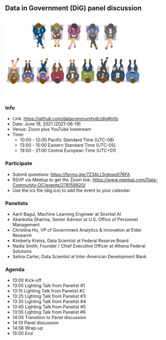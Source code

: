 ## Data in Government (DiG) panel discussion

![](panel.png)

### Info
- Link: https://github.com/datacommunitydc/dig#info
- Date: June 19, 2021 (2021-06-19)
- Venue: Zoom plus YouTube livestream
- Time:
  - 10:00 - 12:00 Pacific Standard Time (UTC-08)
  - 13:00 - 15:00 Eastern Standard Time (UTC-05)
  - 19:00 - 21:00 Central European Time (UTC+01)

### Participate
- Submit questions: https://forms.gle/7Z3ALL5rdoqoX76FA
- RSVP via Meetup to get the Zoom link: https://www.meetup.com/Data-Community-DC/events/278159920/
- Use the ics file (dig.ics) to add the event to your calendar

### Panelists
- Aarti Bagul, Machine Learning Engineer at Snorkel AI
- Akanksha Sharma, Senior Advisor at U.S. Office of Personnel Management
- Christina Ho, VP of Government Analytics & Innovation at Elder Research
- Kimberly Kreiss, Data Scientist at Federal Reserve Board
- Nadia Smith, Founder / Chief Executive Officer at Athena Federal Solutions
- Selina Carter, Data Scientist at Inter-American Development Bank

### Agenda
- 13:00 Kick-off
- 13:05 Lighting Talk from Panelist #1
- 13:15 Lighting Talk from Panelist #2
- 13:25 Lighting Talk from Panelist #3
- 13:35 Lighting Talk from Panelist #4
- 13:45 Lighting Talk from Panelist #5
- 13:55 Lighting Talk from Panelist #6
- 14:05 Transition to Panel discussion
- 14:10 Panel discussion
- 14:58 Wrap-up
- 15:00 End
